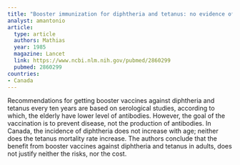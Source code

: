 ```yaml
---
title: "Booster immunization for diphtheria and tetanus: no evidence of need in adults"
analyst: amantonio
article:
  type: article
  authors: Mathias
  year: 1985
  magazine: Lancet
  link: https://www.ncbi.nlm.nih.gov/pubmed/2860299
  pubmed: 2860299
countries:
- Canada
---
```


Recommendations for getting booster vaccines against diphtheria and tetanus every ten years are based on serological studies, according to which, the elderly have lower level of antibodies. However, the goal of the vaccination is to prevent disease, not the production of antibodies. In Canada, the incidence of diphtheria does not increase with age; neither does the tetanus mortality rate increase.
The authors conclude that the benefit from booster vaccines against diphtheria and tetanus in adults, does not justify neither the risks, nor the cost.
